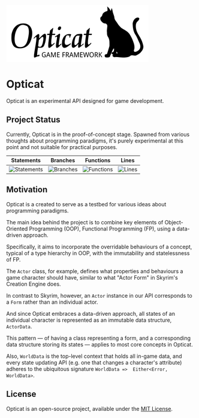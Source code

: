 [![Opticat logo](logo.webp)](https://github.com/mysticfall/opticat)

# Opticat

Opticat is an experimental API designed for game development.

## Project Status

Currently, Opticat is in the proof-of-concept stage. Spawned from various thoughts about programming paradigms, it's
purely experimental at this point and not suitable for practical purposes.

| Statements                  | Branches                | Functions                 | Lines             |
| --------------------------- | ----------------------- | ------------------------- | ----------------- |
| ![Statements](https://img.shields.io/badge/statements-90.08%25-brightgreen.svg?style=flat) | ![Branches](https://img.shields.io/badge/branches-92.18%25-brightgreen.svg?style=flat) | ![Functions](https://img.shields.io/badge/functions-73.52%25-red.svg?style=flat) | ![Lines](https://img.shields.io/badge/lines-90.08%25-brightgreen.svg?style=flat) |

## Motivation

Opticat is a created to serve as a testbed for various ideas about programming paradigms.

The main idea behind the project is to combine key elements of Object-Oriented Programming (OOP), Functional
Programming (FP), using a data-driven approach.

Specifically, it aims to incorporate the overridable behaviours of a concept, typical of a type hierarchy in OOP,
with the immutability and statelessness of FP.

The `Actor` class, for example, defines what properties and behaviours a game character should have, similar to
what "Actor Form" in Skyrim's Creation Engine does.

In contrast to Skyrim, however, an `Actor` instance in our API corresponds to a `Form` rather than an individual actor.

And since Opticat embraces a data-driven approach, all states of an individual character is represented as an immutable 
data structure, `ActorData`.

This pattern — of having a class representing a form, and a corresponding data structure storing its states — applies 
to most core concepts in Opticat.

Also, `WorldData` is the top-level context that holds all in-game data, and every state updating API (e.g. one that 
changes a character's attribute) adheres to the ubiquitous signature `WorldData =>  Either<Error, WorldData>`.

## License

Opticat is an open-source project, available under the [MIT License](LICENSE).
